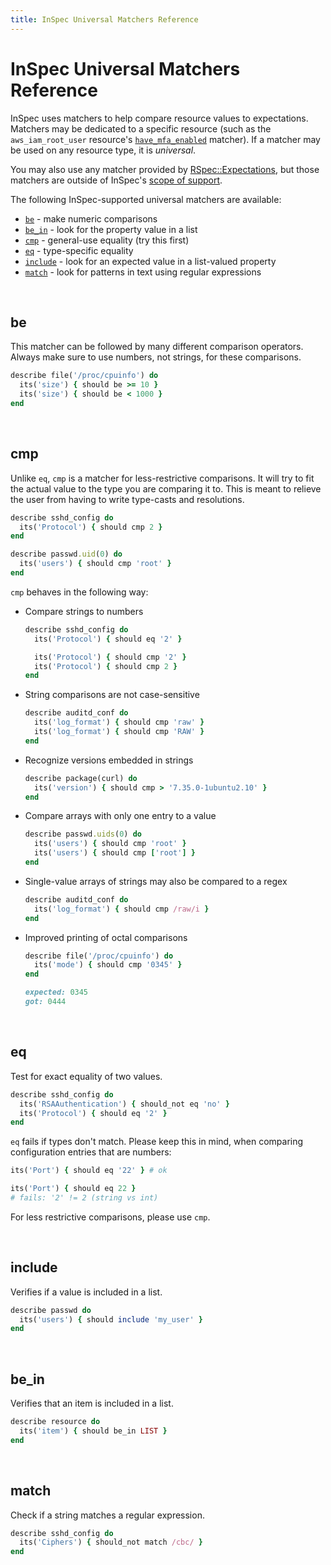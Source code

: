 ```yaml
---
title: InSpec Universal Matchers Reference
---
```


# InSpec Universal Matchers Reference

InSpec uses matchers to help compare resource values to expectations. Matchers may be dedicated to a specific resource (such as the `aws_iam_root_user` resource's [`have_mfa_enabled`](https://www.inspec.io/docs/reference/resources/aws_iam_root_user/#have_mfa_enabled) matcher). If a matcher may be used on any resource type, it is _universal_.

You may also use any matcher provided by [RSpec::Expectations](https://relishapp.com/rspec/rspec-expectations/docs), but those matchers are outside of InSpec's [scope of support](https://www.inspec.io/docs/reference/inspec_and_friends/#rspec).

The following InSpec-supported universal matchers are available:

* [`be`](#be) - make numeric comparisons
* [`be_in`](#be_in) - look for the property value in a list
* [`cmp`](#cmp) - general-use equality (try this first)
* [`eq`](#eq) - type-specific equality
* [`include`](#include) - look for an expected value in a list-valued property
* [`match`](#match) - look for patterns in text using regular expressions

<br>

## be

This matcher can be followed by many different comparison operators.
Always make sure to use numbers, not strings, for these comparisons.

```ruby
describe file('/proc/cpuinfo') do
  its('size') { should be >= 10 }
  its('size') { should be < 1000 }
end
```

<br>

## cmp

Unlike `eq`, `cmp` is a matcher for less-restrictive comparisons. It will
try to fit the actual value to the type you are comparing it to. This is
meant to relieve the user from having to write type-casts and
resolutions.

```ruby
describe sshd_config do
  its('Protocol') { should cmp 2 }
end

describe passwd.uid(0) do
  its('users') { should cmp 'root' }
end
```

`cmp` behaves in the following way:

* Compare strings to numbers

    ```ruby
    describe sshd_config do
      its('Protocol') { should eq '2' }

      its('Protocol') { should cmp '2' }
      its('Protocol') { should cmp 2 }
    end
    ```

* String comparisons are not case-sensitive

    ```ruby
    describe auditd_conf do
      its('log_format') { should cmp 'raw' }
      its('log_format') { should cmp 'RAW' }
    end
    ```
* Recognize versions embedded in strings

    ```ruby
    describe package(curl) do
      its('version') { should cmp > '7.35.0-1ubuntu2.10' }
    end
    ```

* Compare arrays with only one entry to a value

    ```ruby
    describe passwd.uids(0) do
      its('users') { should cmp 'root' }
      its('users') { should cmp ['root'] }
    end
    ```

* Single-value arrays of strings may also be compared to a regex

    ```ruby
    describe auditd_conf do
      its('log_format') { should cmp /raw/i }
    end
    ```

* Improved printing of octal comparisons

    ```ruby
    describe file('/proc/cpuinfo') do
      its('mode') { should cmp '0345' }
    end

    expected: 0345
    got: 0444
    ```
<br>

## eq

Test for exact equality of two values.

```ruby
describe sshd_config do
  its('RSAAuthentication') { should_not eq 'no' }
  its('Protocol') { should eq '2' }
end
```

`eq` fails if types don't match. Please keep this in mind, when comparing
configuration entries that are numbers:

```ruby
its('Port') { should eq '22' } # ok

its('Port') { should eq 22 }
# fails: '2' != 2 (string vs int)
```

For less restrictive comparisons, please use `cmp`.

<br>

## include

Verifies if a value is included in a list.

```ruby
describe passwd do
  its('users') { should include 'my_user' }
end
```

<br>

## be_in

Verifies that an item is included in a list.

```ruby
describe resource do
  its('item') { should be_in LIST }
end
```

<br>

## match

Check if a string matches a regular expression.

```ruby
describe sshd_config do
  its('Ciphers') { should_not match /cbc/ }
end
```

